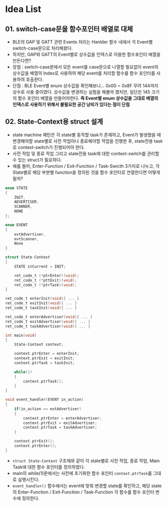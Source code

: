 # Idea List

## 01. switch-case문을 함수포인터 배열로 대체
- BLE의 GAP 및 GATT 관련 Events 처리는 Hanlder 함수 내에서 각 Event별 switch-case문으로 처리해왔다.
- 하지만, GAP와 GATT의 Event별로 상수값을 인덱스로 이용한 함수포인터 배열을 만든다면?
- 장점 : switch-case문에서 모든 event를 case문으로 나열할 필요없이 event의 상수값을 배열의 Index로 사용하여 해당 event를 처리할 함수를 함수 포인터를 사용하여 호출한다.
- 단점 : BLE Event별 enum 상수값을 확인해보니... 0x00 ~ 0x8F 무려 144까지 상수로 사용 중이였다. 상수값을 변경하는 실험을 해볼까 했지만, 일단은 145 크기의 함수 포인터 배열을 만들어야한다. **즉 Event별 enum 상수값을 그대로 배열의 인덱스로 사용하기 위해서 불필요한 공간 낭비가 있다는 점이 단점**

## 02. State-Context용 struct 설계
- state machine 패턴은 각 state별 동작할 task가 존재하고, Event가 발생했을 때 변경해야할 state별로 사전 작업이나 종료해야할 작업을 진행한 후, state전용 task로 context-switch가 진행되어야 한다. 
- 사전 작업 및 종료 작업 그리고 state전용 task에 대한 context-switch를 관리할 수 있는 struct가 필요하다.
- 예를 들어, Enter-Function / Exit-Function / Task-Swicth 3가지로 나누고, 각 State별로 해당 부분별 function을 정의된 것을 함수 포인터로 연결한다면 어떻게 될까?
``` C
enum STATE
{
    INIT,
    ADVERTISER,
    SCANNER,
    NONE
};

enum EVENT
{
    evtAdvertiser,
    evtScanner,
    None
}

struct State-Context 
{
    STATE stCurrent = INIT;

    ret_code_t (*ptrEnter)(void);
    ret_code_t (*pttExit)(void);
    ret_code_t (*ptrTask)(void);
}

ret_code_t enterInit(void){ ... }
ret_code_t exitInit(void){ ... }
ret_code_t taskInit(void){ ... }

ret_code_t enterAdvertiser(void){ ... }
ret_code_t exitAdvertiser(void){ ... }
ret_code_t taskAdvertiser(void){ ... }

int main(void)
{
    State-Context context;

    context.ptrEnter = enterInit;
    context.ptrExit = exitInit;
    context.ptrTask = taskInit;

    while(1)
    {
        context.ptrTask();
    }
}

void event_handler(EVENT in_action)
{
    if(in_action == evtAdvertiser) 
    {
        context.ptrEnter = enterAdvertiser;
        context.ptrExit = exitAdvertiser;
        context.ptrTask = taskAdvertiser;
    }

    context.ptrExit();
    context.ptrEnter();
}
```
- `struct State-Context` 구조체와 같이 각 state별로 사전 작업, 종료 작업, Main Task에 대한 함수 포인터를 정의하였다.
- main의 while(1)문에서는 사전에 초기화한 함수 포인터 `context.ptrTask`를 그대로 실행시킨다.
- `event_handler()` 함수에서는 event에 맞춰 변경할 state를 확인하고, 해당 state의 Enter-Function / Exit-Function / Task-Function 각 함수를 함수 포인터 변수에 정의한다. 